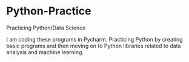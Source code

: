 # Python-Practice
Practicing Python/Data Science

I am coding these programs in Pycharm.
Practicing Python by creating basic programs and then moving on to Python libraries related to data analysis and machine learning.
